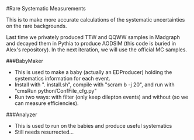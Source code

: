 #Rare Systematic Measurements

This is to make more accurate calculations of the systematic uncertainties on the rare backgrounds.

Last time we privately produced TTW and QQWW samples in Madgraph and decayed them in Pythia to produce AODSIM (this code is buried in Alex's repository).  In the next iteration, we will use the official MC samples.  

###BabyMaker
  - This is used to make a baby (actually an EDProducer) holding the systematics information for each event.  
  - Install with ". install.sh", compile with "scram b -j 20", and run with "cmsRun python/ConfFile_cfg.py"
  - Run two ways: with filter (only keep dilepton events) and without (so we can measure efficiencies).

###Analyzer
  - This is used to run on the babies and produce useful systematics
  - Still needs resurrected...

